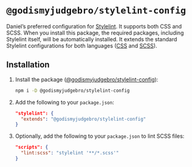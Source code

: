 # `@godismyjudgebro/stylelint-config`

Daniel’s preferred configuration for [Stylelint](https://stylelint.io/). It
supports both CSS and SCSS. When you install this package, the required
packages, including Stylelint itself, will be automatically installed. It
extends the standard Stylelint configurations for both languages
([CSS][css-standard] and [SCSS][scss-standard]).

[css-standard]: https://github.com/stylelint/stylelint-config-standard
[scss-standard]: https://github.com/stylelint-scss/stylelint-config-standard-scss

## Installation

1. Install the package ([@godismyjudgebro/stylelint-config][npm]):
   ```sh
   npm i -D @godismyjudgebro/stylelint-config
   ```
2. Add the following to your `package.json`:
   ```json
   "stylelint": {
     "extends": "@godismyjudgebro/stylelint-config"
   }
   ```
3. Optionally, add the following to your `package.json` to lint SCSS files:
   ```json
   "scripts": {
     "lint:scss": "stylelint '**/*.scss'"
   }
   ```

[npm]: https://www.npmjs.com/package/@godismyjudgebro/stylelint-config
